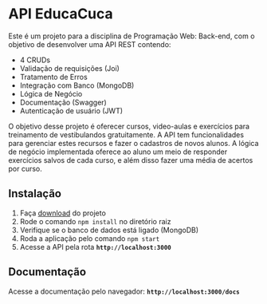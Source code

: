 # API EducaCuca

Este é um projeto para a disciplina de Programação Web: Back-end, com o objetivo de desenvolver uma API REST contendo:

* 4 CRUDs
* Validação de requisições (Joi)
* Tratamento de Erros
* Integração com Banco (MongoDB)
* Lógica de Negócio
* Documentação (Swagger)
* Autenticação de usuário (JWT)

O objetivo desse projeto é oferecer cursos, video-aulas e exercícios para treinamento de vestibulandos gratuitamente. A API tem funcionalidades para gerenciar estes recursos e fazer o cadastros de novos alunos. A lógica de negócio implementada oferece ao aluno um meio de responder exercícios salvos de cada curso, e além disso fazer uma média de acertos por curso.

## Instalação

1. Faça <a href="https://github.com/UserCardinot/API-Rest_Projeto-BackEnd/archive/refs/heads/main.zip">download<a> do projeto
2. Rode o comando ```npm install``` no diretório raiz
3. Verifique se o banco de dados está ligado (MongoDB)
4. Roda a aplicação pelo comando ```npm start```
5. Acesse a API pela rota **```http://localhost:3000```**

## Documentação

Acesse a documentação pelo navegador: **```http://localhost:3000/docs```**
